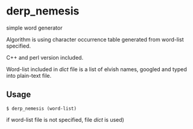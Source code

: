 derp_nemesis
============
simple word generator 

Algorithm is using character occurrence table generated from word-list specified.

C++ and perl version included.

Word-list included in _dict_ file is a list of elvish names, googled and typed into plain-text file.

Usage
-----
```
$ derp_nemesis (word-list)
```
if word-list file is not specified, file _dict_ is used)
